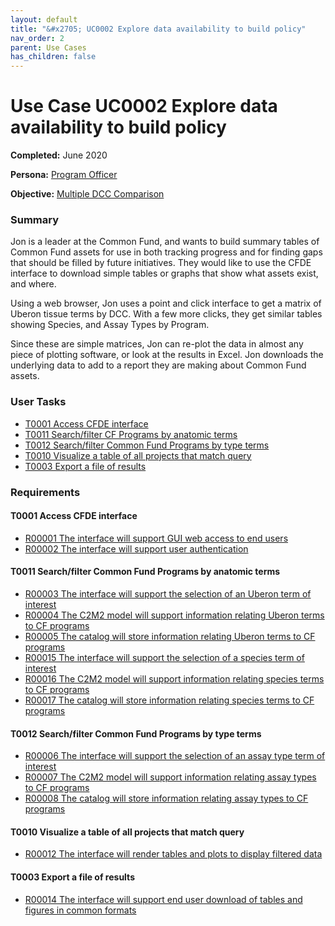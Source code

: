 ```yaml
---
layout: default
title: "&#x2705; UC0002 Explore data availability to build policy"
nav_order: 2
parent: Use Cases
has_children: false
---
```


# Use Case UC0002 Explore data availability to build policy

**Completed:** June 2020

**Persona:** [Program Officer](../personas/program-officer.md)

**Objective:** [Multiple DCC Comparison](../objectives/multi-dcc-comparison.md)

### Summary

Jon is a leader at the Common Fund, and wants to build summary tables of
Common Fund assets for use in both tracking progress and for finding gaps that
should be filled by future initiatives. They would like to use the CFDE interface
to download simple tables or graphs that show what assets exist, and where.

Using a web browser, Jon uses a point and click interface to get a matrix of
Uberon tissue terms by DCC. With a few more clicks, they get similar tables showing
Species, and Assay Types by Program.

Since these are simple matrices, Jon can re-plot the data in almost any
piece of plotting software, or look at the results in Excel. Jon downloads
the underlying data to add to a report they are making about Common Fund assets.

### User Tasks

-   [T0001 Access CFDE interface](../user-tasks/t0001-access-cfde-interface.md)
-   [T0011 Search/filter CF Programs by anatomic terms](../user-tasks/t0011-searchfilter-common-fund-programs-by-anatomic)
-   [T0012 Search/filter Common Fund Programs by type terms](../user-tasks/t0012-search-filter-common-fund-programs-by-type-terms.md)
-   [T0010 Visualize a table of all projects that match query](../user-tasks/t0010-visualize-a-table-of-all-projects-that-match-query.md)
-   [T0003 Export a file of results](../user-tasks/t0003-export-a-file-of-results.md)

### Requirements

#### T0001 Access CFDE interface

-   [R00001 The interface will support GUI web access to end users](../requirements/r00001-the-interface-will-support-gui-web-access-to-end-users.md)
-   [R00002 The interface will support user authentication](../requirements/r00002-the-interface-will-support-user-authentication.md)

#### T0011 Search/filter Common Fund Programs by anatomic terms

-   [R00003 The interface will support the selection of an Uberon term of interest](../requirements/r00003-the-interface-will-support-the-selection-of-an-uberon-term-of-interest.md)
-   [R00004 The C2M2 model will support information relating Uberon terms to CF programs](../requirements/r00004-the-c2m2-model-will-support-information-relating-uberon-terms-to-cf-programs.md)
-   [R00005 The catalog will store information relating Uberon terms to CF programs](../requirements/r00005-the-catalog-will-store-information-relating-uberon-terms-to-cf-programs.md)
-   [R00015 The interface will support the selection of a species term of interest](../requirements/r00015-the-interface-will-support-the-selection-of-a-species-term-of-interest.md)
-   [R00016 The C2M2 model will support information relating species terms to CF programs](../requirements/r00016-the-c2m2-model-will-support-information-relating-species-terms-to-cf-programs.md)
-   [R00017 The catalog will store information relating species terms to CF programs](../requirements/r00017-the-catalog-will-store-information-relating-species-terms-to-cf-programs.md)


#### T0012 Search/filter Common Fund Programs by type terms

-   [R00006 The interface will support the selection of an assay type term of interest](../requirements/r00006-the-interface-will-support-the-selection-of-an-assay-type-term-of-interest.md)
-   [R00007 The C2M2 model will support information relating assay types to CF programs](../requirements/r00007-the-c2m2-model-will-support-information-relating-assay-types-to-cf-programs.md)
-   [R00008 The catalog will store information relating assay types to CF programs](../requirements/r00008-the-catalog-will-store-information-relating-assay-types-to-cf-programs.md)

#### T0010 Visualize a table of all projects that match query

-   [R00012 The interface will render tables and plots to display filtered data](../requirements/r00012-the-interface-will-render-tables-and-plots-to-display-filtered-data.md)

#### T0003 Export a file of results

-   [R00014 The interface will support end user download of tables and figures in common formats](../requirements/r00014-the-interface-will-support-end-user-download-of-tables-and-figures-in-common-formats.md)
